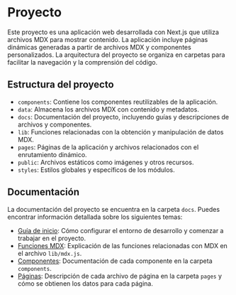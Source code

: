 # Proyecto

Este proyecto es una aplicación web desarrollada con Next.js que utiliza archivos MDX para mostrar contenido. La aplicación incluye páginas dinámicas generadas a partir de archivos MDX y componentes personalizados. La arquitectura del proyecto se organiza en carpetas para facilitar la navegación y la comprensión del código.

## Estructura del proyecto

- `components`: Contiene los componentes reutilizables de la aplicación.
- `data`: Almacena los archivos MDX con contenido y metadatos.
- `docs`: Documentación del proyecto, incluyendo guías y descripciones de archivos y componentes.
- `lib`: Funciones relacionadas con la obtención y manipulación de datos MDX.
- `pages`: Páginas de la aplicación y archivos relacionados con el enrutamiento dinámico.
- `public`: Archivos estáticos como imágenes y otros recursos.
- `styles`: Estilos globales y específicos de los módulos.

## Documentación

La documentación del proyecto se encuentra en la carpeta `docs`. Puedes encontrar información detallada sobre los siguientes temas:

- [Guía de inicio](docs/getting-started.md): Cómo configurar el entorno de desarrollo y comenzar a trabajar en el proyecto.
- [Funciones MDX](docs/mdx-functions.md): Explicación de las funciones relacionadas con MDX en el archivo `lib/mdx.js`.
- [Componentes](docs/components.md): Documentación de cada componente en la carpeta `components`.
- [Páginas](docs/pages.md): Descripción de cada archivo de página en la carpeta `pages` y cómo se obtienen los datos para cada página.

